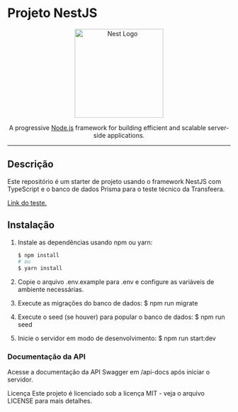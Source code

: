 # Projeto NestJS

<p align="center">
  <a href="http://nestjs.com/" target="blank"><img src="https://nestjs.com/img/logo-small.svg" width="200" alt="Nest Logo" /></a>
</p>

<p align="center">
  A progressive <a href="http://nodejs.org" target="_blank">Node.js</a> framework for building efficient and scalable server-side applications.
</p>

---

## Descrição

Este repositório é um starter de projeto usando o framework NestJS com TypeScript e o banco de dados Prisma para o teste técnico da Transfeera.

<a href= "https://docs.google.com/document/d/1U1_Z4lKr3nG3fB9WvGAsEtnhCmWMSJG2d5qR7QK-vWE/edit#heading=h.qh20yjwi1t0">Link do teste. </a>

## Instalação

1. Instale as dependências usando npm ou yarn:

   ```bash
   $ npm install
   # ou
   $ yarn install

2. Copie o arquivo .env.example para .env e configure as variáveis de ambiente necessárias.

3. Execute as migrações do banco de dados:
  $ npm run migrate

4. Execute o seed (se houver) para popular o banco de dados:
  $ npm run seed

5. Inicie o servidor em modo de desenvolvimento:
  $ npm run start:dev

### Documentação da API
Acesse a documentação da API Swagger em /api-docs após iniciar o servidor.


Licença
Este projeto é licenciado sob a licença MIT - veja o arquivo LICENSE para mais detalhes.